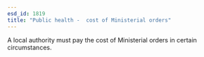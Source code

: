 ```yaml
---
esd_id: 1819
title: "Public health -  cost of Ministerial orders"
---
```


A local authority must pay the cost of Ministerial orders in certain circumstances.

